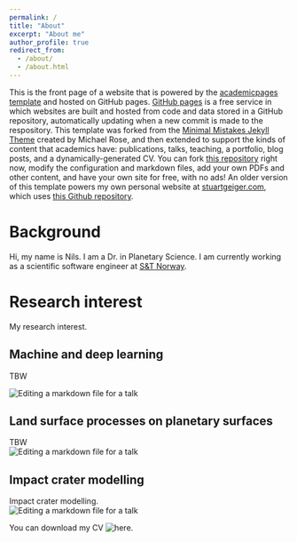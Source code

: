 ```yaml
---
permalink: /
title: "About"
excerpt: "About me"
author_profile: true
redirect_from: 
  - /about/
  - /about.html
---
```


This is the front page of a website that is powered by the [academicpages template](https://github.com/academicpages/academicpages.github.io) and hosted on GitHub pages. [GitHub pages](https://pages.github.com) is a free service in which websites are built and hosted from code and data stored in a GitHub repository, automatically updating when a new commit is made to the respository. This template was forked from the [Minimal Mistakes Jekyll Theme](https://mmistakes.github.io/minimal-mistakes/) created by Michael Rose, and then extended to support the kinds of content that academics have: publications, talks, teaching, a portfolio, blog posts, and a dynamically-generated CV. You can fork [this repository](https://github.com/academicpages/academicpages.github.io) right now, modify the configuration and markdown files, add your own PDFs and other content, and have your own site for free, with no ads! An older version of this template powers my own personal website at [stuartgeiger.com](http://stuartgeiger.com), which uses [this Github repository](https://github.com/staeiou/staeiou.github.io).

Background
======
Hi, my name is Nils. I am a Dr. in Planetary Science. I am currently working as a scientific software engineer at 
[S&T Norway](https://stcorp.no/). 

Research interest
======
My research interest.

Machine and deep learning
------
TBW <br>

![Editing a markdown file for a talk](/images/editing-talk.png)


Land surface processes on planetary surfaces
------
TBW <br>
![Editing a markdown file for a talk](/images/editing-talk.png)


Impact crater modelling
------
Impact crater modelling. <br>
![Editing a markdown file for a talk](/images/editing-talk.png)

You can download my CV ![here](https://github.com/academicpages/academicpages.github.io).